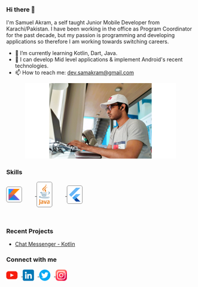 ### Hi there 👋

I'm Samuel Akram, a self taught Junior Mobile Developer from Karachi/Pakistan. I have been working in the office as Program Coordinator for the past decade, but my passion is programming and developing applications so therefore I am working towards switching careers.

- 🌱 I’m currently learning Kotlin, Dart, Java.
- 💬 I can develop Mid level applications & implement Android's recent technologies.
- 📫 How to reach me: dev.samakram@gmail.com

<div style="text-align:center;">
  <img src="images/profile.jpg" style="max-width:80%;" />
</div>

### Skills

<p align="start">
  <a href="#">
    <img align="center" alt="Kotlin" width="30px" src="images/kotlin.svg" style="margin-right: 35px; vertical-align: middle; border: 1px solid gray; padding: 5px; border-radius: 5px;" />
  </a>
  <a href="#">
    <img align="center" alt="Java" width="30px" src="images/java.svg" style="margin-right: 35px; vertical-align: middle; border: 1px solid gray; padding: 5px; border-radius: 5px;" />
  </a>
  <a href="#">
    <img align="center" alt="Flutter" width="30px" src="images/flutter.svg" style="margin-right: 35px; vertical-align: middle; border: 1px solid gray; padding: 5px; border-radius: 5px;" />
  </a>
</p>


<br />

### Recent Projects

- [Chat Messenger - Kotlin](https://github.com/developersamuelakram/ChatMessenger)

### Connect with me
<p align="start">
  <a href="https://www.youtube.com/@developersamuel/videos">
    <img align="center" alt="Your Website" width="30px" src="images/youtube.png" style="margin-right: 10px; vertical-align: middle;" />
  </a>
  <a href="https://www.linkedin.com/in/samuelakram">
    <img align="center" alt="LinkedIn" width="30px" src="images/linkedin.png" style="margin-right: 10px; vertical-align: middle;" />
  </a>
  <a href="https://twitter.com/akramsamuels">
    <img align="center" alt="Twitter" width="30px" src="images/twitter.png" style="margin-right: 10px; vertical-align: middle;" />
  </a>
  <a href="https://www.instagram.com/samuelcodes/">
    <img align="center" alt="Instagram" width="30px" src="images/instagram.png" style="margin-right: 10px; vertical-align: middle;" />
  </a>
</p>


<br />
<br />

